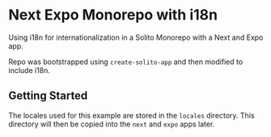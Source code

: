 # Next Expo Monorepo with i18n

Using i18n for internationalization in a Solito Monorepo with a Next and Expo app.

Repo was bootstrapped using `create-solito-app` and then modified to include i18n.

## Getting Started

The locales used for this example are stored in the `locales` directory. This directory will then be copied into the `next` and `expo` apps later.

